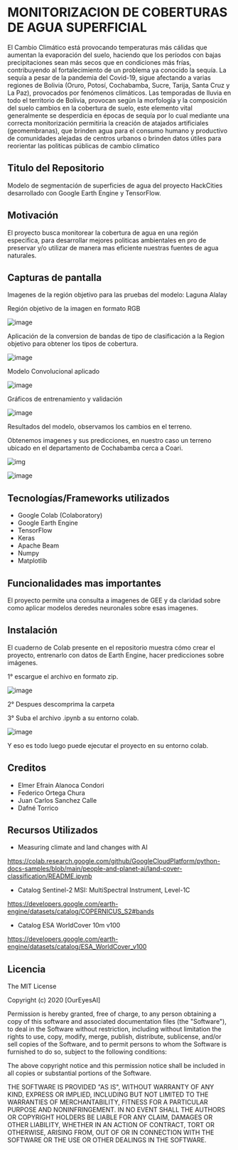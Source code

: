 # MONITORIZACION DE COBERTURAS DE AGUA SUPERFICIAL
El Cambio Climático está provocando temperaturas más cálidas que aumentan la evaporación del suelo, haciendo que los períodos con bajas precipitaciones sean  más  secos  que  en  condiciones  más  frías,  contribuyendo  al  fortalecimiento  de  un problema  ya  conocido  la  sequía.  La  sequía  a  pesar  de  la  pandemia  del  Covid-19,  sigue 
afectando a varias regiones de Bolivia (Oruro, Potosí, Cochabamba, Sucre, Tarija, Santa Cruz y La Paz), provocados por fenómenos climáticos. Las temporadas de lluvia en todo el territorio de Bolivia, provocan según la morfología y la composición del suelo cambios en la cobertura de suelo,   este  elemento  vital generalmente  se  desperdicia  en  épocas  de  sequía  por  lo  cual  mediante  una  correcta monitorización permitiria la creación de atajados artificiales (geomembranas), que brinden agua para el consumo  humano  y  productivo  de  comunidades  alejadas  de  centros  urbanos o brinden datos útiles para reorientar las politicas públicas de cambio climatico 

## Titulo del Repositorio
Modelo de segmentación de superficies de agua del proyecto HackCities desarrollado con Google Earth Engine y TensorFlow. 

## Motivación
El proyecto busca monitorear la cobertura de agua en una región especifica, para desarrollar mejores politicas ambientales en pro de preservar y/o utilizar de manera mas eficiente nuestras fuentes de agua naturales.

## Capturas de pantalla
Imagenes de la región objetivo para las pruebas del modelo: Laguna Alalay

Región objetivo de la imagen en formato RGB 

![image](https://user-images.githubusercontent.com/1416275/178981759-fc469836-6b14-407e-8e77-d7331348d104.png)

Aplicación de la conversion de bandas de tipo de clasificación a la Region objetivo para obtener los tipos de cobertura.

![image](https://user-images.githubusercontent.com/1416275/178982849-8f5ca1ef-9f87-41fa-8fac-fac405e02e82.png)

Modelo Convolucional aplicado

![image](https://user-images.githubusercontent.com/1416275/178983246-ad6a2cd2-d4e0-4f70-aea2-30784201566f.png)

Gráficos de entrenamiento y validación

![image](https://user-images.githubusercontent.com/1416275/178983895-6f25cbd6-6b57-4477-bf18-4bac3eacd6d5.png)

Resultados del modelo, observamos los cambios en el terreno.

Obtenemos imagenes y sus predicciones, en nuestro caso un terreno ubicado en el departamento de Cochabamba cerca a Coari.

![img](https://user-images.githubusercontent.com/1416275/178984453-41965a1e-66ee-4c3d-902e-4eb7a0001de0.png)

![image](https://user-images.githubusercontent.com/1416275/178984937-be50e1b0-e5fc-4e07-9573-281ee1c310c0.png)


## Tecnologías/Frameworks utilizados
- Google Colab (Colaboratory)
- Google Earth Engine
- TensorFlow
- Keras
- Apache Beam
- Numpy
- Matplotlib

## Funcionalidades mas importantes

El proyecto permite una consulta a imagenes de GEE y da claridad sobre como aplicar modelos deredes neuronales sobre esas imagenes.

## Instalación
El cuaderno de Colab presente en el repositorio muestra cómo crear el proyecto, entrenarlo con datos de Earth Engine, hacer predicciones sobre imágenes.

1° escargue el archivo en formato zip. 

![image](https://user-images.githubusercontent.com/1416275/178988982-bfd83430-0e45-4c42-9a1e-b36fb30e4e04.png)

2° Despues descomprima la carpeta 

3° Suba el archivo .ipynb a su entorno colab.

![image](https://user-images.githubusercontent.com/1416275/178992636-7fc00267-a2de-4c44-8929-73da2f488add.png)

Y eso es todo luego puede ejecutar el proyecto en su entorno colab.

## Creditos
* Elmer Efrain Alanoca Condori
* Federico Ortega Chura
* Juan Carlos Sanchez Calle
* Dafné Torrico

## Recursos Utilizados
* Measuring climate and land changes with AI

https://colab.research.google.com/github/GoogleCloudPlatform/python-docs-samples/blob/main/people-and-planet-ai/land-cover-classification/README.ipynb

* Catalog Sentinel-2 MSI: MultiSpectral Instrument, Level-1C

https://developers.google.com/earth-engine/datasets/catalog/COPERNICUS_S2#bands

* Catalog ESA WorldCover 10m v100 

https://developers.google.com/earth-engine/datasets/catalog/ESA_WorldCover_v100

## Licencia

The MIT License

Copyright (c) 2020 [OurEyesAI]

Permission is hereby granted, free of charge, to any person obtaining a copy
of this software and associated documentation files (the "Software"), to deal
in the Software without restriction, including without limitation the rights
to use, copy, modify, merge, publish, distribute, sublicense, and/or sell
copies of the Software, and to permit persons to whom the Software is
furnished to do so, subject to the following conditions:

The above copyright notice and this permission notice shall be included in
all copies or substantial portions of the Software.

THE SOFTWARE IS PROVIDED "AS IS", WITHOUT WARRANTY OF ANY KIND, EXPRESS OR
IMPLIED, INCLUDING BUT NOT LIMITED TO THE WARRANTIES OF MERCHANTABILITY,
FITNESS FOR A PARTICULAR PURPOSE AND NONINFRINGEMENT. IN NO EVENT SHALL THE
AUTHORS OR COPYRIGHT HOLDERS BE LIABLE FOR ANY CLAIM, DAMAGES OR OTHER
LIABILITY, WHETHER IN AN ACTION OF CONTRACT, TORT OR OTHERWISE, ARISING FROM,
OUT OF OR IN CONNECTION WITH THE SOFTWARE OR THE USE OR OTHER DEALINGS IN
THE SOFTWARE.

<!--
**OurEyesAI/OurEyesAI** is a ✨ _special_ ✨ repository because its `README.md` (this file) appears on your GitHub profile.

Here are some ideas to get you started:

- 🔭 I’m currently working on ...
- 🌱 I’m currently learning ...
- 👯 I’m looking to collaborate on ...
- 🤔 I’m looking for help with ...
- 💬 Ask me about ...
- 📫 How to reach me: ...
- 😄 Pronouns: ...
- ⚡ Fun fact: ...
-->
